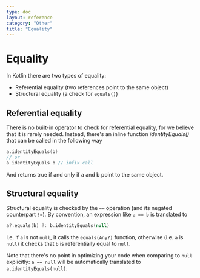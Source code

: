 ```yaml
---
type: doc
layout: reference
category: "Other"
title: "Equality"
---
```


# Equality

In Kotlin there are two types of equality:

* Referential equality (two references point to the same object)
* Structural equality (a check for `equals()`)

## Referential equality

There is no built-in operator to check for referential equality, for we believe that it is rarely needed. Instead,
there's an inline function *identityEquals()* that can be called in the following way

``` kotlin
a.identityEquals(b)
// or
a identityEquals b // infix call
```

And returns true if and only if a and b point to the same object.

## Structural equality

Structural equality is checked by the `==` operation (and its negated counterpart `!=`). By convention, an expression like `a == b` is translated to

``` kotlin
a?.equals(b) ?: b.identityEquals(null)
```

I.e. if `a` is not `null`, it calls the `equals(Any?)` function, otherwise (i.e. `a` is `null`) it checks that `b` is referentially equal to `null`.

Note that there's no point in optimizing your code when comparing to `null` explicitly: `a == null` will be automatically translated to `a.identityEquals(null)`.


